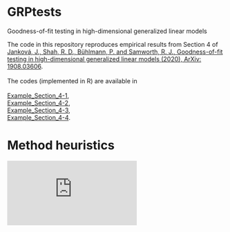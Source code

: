 # GRPtests
Goodness-of-fit testing in high-dimensional generalized linear models

The code in this repository reproduces empirical results from Section 4 of [Janková, J., Shah, R. D., Bühlmann, P. and Samworth, R. J., Goodness-of-fit testing in high-dimensional generalized linear models (2020), ArXiv: 1908.03606](https://arxiv.org/abs/1908.03606).<br/><br/>
The codes (implemented in R) are available in <br/><br/>
[Example_Section_4-1](https://github.com/jankova/GRPtests/blob/master/Example_Section_4-1.R),<br/>
[Example_Section_4-2](https://github.com/jankova/GRPtests/blob/master/Example_Section_4-1.R),<br/>
[Example_Section_4-3](https://github.com/jankova/GRPtests/blob/master/Example_Section_4-1.R),<br/>
[Example_Section_4-4](https://github.com/jankova/GRPtests/blob/master/Example_Section_4-1.R).<br/>

# Method heuristics

![alt text](https://github.com/jankova/GRPtests/blob/master/grpimage.pdf)
